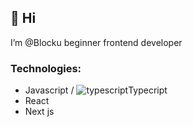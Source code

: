 ## 👋 Hi 
I’m @Blocku beginner frontend developer

### Technologies:
- Javascript / ![typescript](https://github.com/user-attachments/assets/3ef5b9a2-8a7c-4942-862f-0b7b080e12a8)Typecript
- React
- Next js

